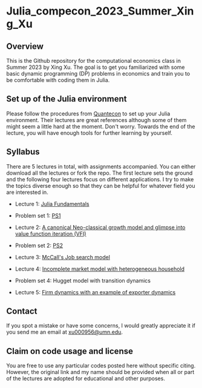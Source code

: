 # Julia_compecon_2023_Summer_Xing_Xu
## Overview
 This is the Github repository for the computational economics class in Summer 2023 by Xing Xu. The goal is to get you familiarized with some basic dynamic programming (DP) problems in economics and train you to be comfortable with coding them in Julia. 

## Set up of the Julia environment

Please follow the procedures from [Quantecon](https://julia.quantecon.org/getting_started_julia/getting_started.html#) to set up your Julia environment. Their lectures are great references although some of them might seem a little hard at the moment. Don't worry. Towards the end of the lecture, you will have enough tools for further learning by yourself.


## Syllabus

There are 5 lectures in total, with assignments accompanied. You can either download all the lectures or fork the repo. The first lecture sets the ground and the following four lectures focus on different applications. I try to make the topics diverse enough so that they can be helpful for whatever field you are interested in.

* Lecture 1: [Julia Fundamentals](Julia_Lec_1_Compecon_Xing_Xu.ipynb)

* Problem set 1: [PS1](Julia_PS_1_Compecon_Xing_Xu.ipynb)

* Lecture 2: [A canonical Neo-classical growth model and glimpse into value function iteration (VFI)](Julia_Lec_2_Compecon_Xing_Xu.ipynb)

* Problem set 2: [PS2](Julia_PS_2_Compecon_Xing_Xu.ipynb)
  
* Lecture 3: [McCall's Job search model](Julia_Lec_3_Compecon_Xing_Xu.ipynb)

* Lecture 4: [Incomplete market model with heterogeneous household](Julia_Lec_4_Compecon_Xing_Xu.ipynb)

* Problem set 4: Hugget model with transition dynamics

* Lecture 5: [Firm dynamics with an example of exporter dynamics](Julia_Lec_5_Compecon_Xing_Xu.ipynb)

## Contact
If you spot a mistake or have some concerns, I would greatly appreciate it if you send me an email at xu000956@umn.edu.

## Claim on code usage and license

You are free to use any particular codes posted here without specific citing. However, the original link and my name should be provided when all or part of the lectures are adopted for educational and other purposes. 

